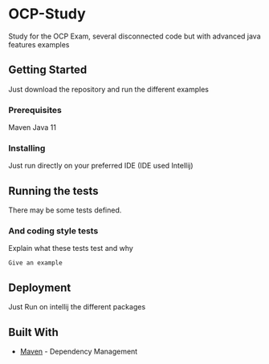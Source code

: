 # OCP-Study

Study for the OCP Exam, several disconnected code but with advanced java features examples

## Getting Started

Just download the repository and run the different examples

### Prerequisites

Maven 
Java 11

### Installing

Just run directly on your preferred IDE (IDE used Intellij)


## Running the tests

There may be some tests defined.

### And coding style tests

Explain what these tests test and why

```
Give an example
```

## Deployment

Just Run on intellij the different packages 

## Built With

* [Maven](https://maven.apache.org/) - Dependency Management

